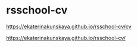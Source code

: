 # rsschool-cv
https://ekaterinakunskaya.github.io/rsschool-cv/cv 

https://ekaterinakunskaya.github.io/rsschool-cv/
